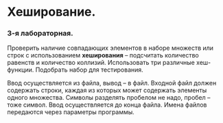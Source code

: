 # Хеширование.
### 3-я лабораторная.
Проверить наличие совпадающих элементов в наборе множеств или строк с использованием __хеширования__ – подсчитать количество равенств и количество коллизий. Использовать три различные хеш-функции. Подобрать набор для тестирования.

Ввод осуществляется из файла, вывод – в файл. Входной файл должен содержать строки, каждая из которых может содержать элементы одного множества. Символы разделять пробелом не надо, пробел – тоже символ. Ввод осуществляется до конца файла. Имена файлов передаются через параметры программы.

